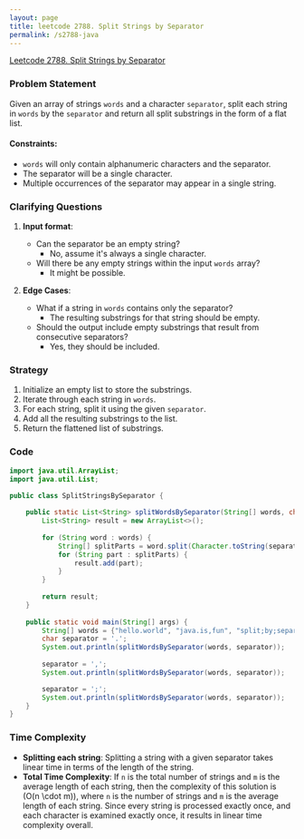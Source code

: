 ```yaml
---
layout: page
title: leetcode 2788. Split Strings by Separator
permalink: /s2788-java
---
```

[Leetcode 2788. Split Strings by Separator](https://algoadvance.github.io/algoadvance/l2788)
### Problem Statement
Given an array of strings `words` and a character `separator`, split each string in `words` by the `separator` and return all split substrings in the form of a flat list.

#### Constraints:
- `words` will only contain alphanumeric characters and the separator.
- The separator will be a single character.
- Multiple occurrences of the separator may appear in a single string.

### Clarifying Questions
1. **Input format**: 
   - Can the separator be an empty string? 
     - No, assume it's always a single character.
   - Will there be any empty strings within the input `words` array?
     - It might be possible.

2. **Edge Cases**:
   - What if a string in `words` contains only the separator?
     - The resulting substrings for that string should be empty.
   - Should the output include empty substrings that result from consecutive separators?
     - Yes, they should be included.

### Strategy
1. Initialize an empty list to store the substrings.
2. Iterate through each string in `words`.
3. For each string, split it using the given `separator`.
4. Add all the resulting substrings to the list.
5. Return the flattened list of substrings.

### Code

```java
import java.util.ArrayList;
import java.util.List;

public class SplitStringsBySeparator {
    
    public static List<String> splitWordsBySeparator(String[] words, char separator) {
        List<String> result = new ArrayList<>();
        
        for (String word : words) {
            String[] splitParts = word.split(Character.toString(separator));
            for (String part : splitParts) {
                result.add(part);
            }
        }
        
        return result;
    }
    
    public static void main(String[] args) {
        String[] words = {"hello.world", "java.is,fun", "split;by;separator"};
        char separator = '.';
        System.out.println(splitWordsBySeparator(words, separator));
        
        separator = ',';
        System.out.println(splitWordsBySeparator(words, separator));

        separator = ';';
        System.out.println(splitWordsBySeparator(words, separator));
    }
}
```

### Time Complexity
- **Splitting each string**: Splitting a string with a given separator takes linear time in terms of the length of the string.
- **Total Time Complexity**: If `n` is the total number of strings and `m` is the average length of each string, then the complexity of this solution is \(O(n \cdot m)\), where `n` is the number of strings and `m` is the average length of each string. Since every string is processed exactly once, and each character is examined exactly once, it results in linear time complexity overall.